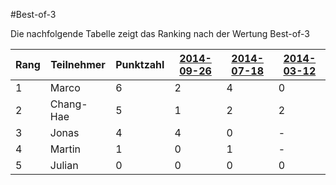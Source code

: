 #Best-of-3

Die nachfolgende Tabelle zeigt das Ranking nach der Wertung Best-of-3

Rang | Teilnehmer | Punktzahl | [2014-09-26](Challenges/2014-09-26.md) | [2014-07-18](Challenges/2014-07-18.md) | [2014-03-12](Challenges/2014-03-12.md) |
---- | ---------- | --------- | -------------------------------------- | -------------------------------------- | -------------------------------------- |
1    | Marco      | 6         | 2                                      | 4                                      | 0                                      |
2    | Chang-Hae  | 5         | 1                                      | 2                                      | 2                                      |
3    | Jonas      | 4         | 4                                      | 0                                      | -                                      |
4    | Martin     | 1         | 0                                      | 1                                      | -                                      |
5    | Julian     | 0         | 0                                      | 0                                      | 0                                      |
